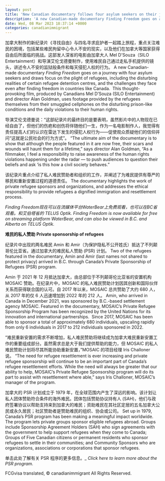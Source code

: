 ```yaml
---
layout: post
title: 'New Canadian documentary follows four asylum seekers on their journeys'
description: 'A new Canadian-made documentary Finding Freedom goes on a journey with four asylum seekers and draws focus on the plight of refugees, including the disturbing realities of certain refugee detention centres, and the challenges they face even after finding freedom in countries like Canada.  This thought-provoking film, produced by Canadians Mel D’Souza (SILO Entertainment) and […]'
date: Wed, 08 Mar 2023 18:37:14 +0000
categories: canadianimmigrant
---
```


加拿大制作的新纪录片《寻找自由》与四名寻求庇护者一起踏上旅程，重点关注难民的困境，包括某些难民拘留中心令人不安的现实，以及他们在加拿大等国家获得自由后所面临的挑战。这部发人深省的电影由加拿大人 Mel D'Souza（SILO Entertainment）和导演艾伦戈德曼制作，使用难民自己通过走私手机提供的镜头，讲述令人不安的监狱般条件和每天侵犯人权的行为。	A new Canadian-made documentary _Finding Freedom_ goes on a journey with four asylum seekers and draws focus on the plight of refugees, including the disturbing realities of certain refugee detention centres, and the challenges they face even after finding freedom in countries like Canada.  This thought-provoking film, produced by Canadians Mel D’Souza (SILO Entertainment) and director Alan Goldman, uses footage provided by the refugees themselves from their smuggled cellphones on the disturbing prison-like conditions and the daily violations to their human rights.
	
导演艾伦戈德曼说：“这部纪录片的最终目的是要表明，虽然影片中的人物现在已经自由了，但他们的伤疤和创伤将伴随他们一生，作为一名电影制作人，我觉得有责任提高人们的认识在雷达下发生的侵犯人权行为——促使观众质疑他们的信仰并问“这就是公民社会的行为方式”。	“The ultimate aim of the documentary is to show that although the people featured in it are now free, their scars and wounds will haunt them for a lifetime,” says director Alan Goldman, “As a filmmaker, I feel a responsibility to raise awareness of the human rights violations happening under the radar — to push audiences to question their beliefs and ask ‘is this how a civil society behaves.”
	
该纪录片重点介绍了私人难民赞助者和组织的工作，并阐述了为难民提供有尊严的移民和重新安置过程的道德责任。	The documentary highlights the work of private refugee sponsors and organizations, and addresses the ethical responsibility to provide refugees a dignified immigration and resettlement process.
	
_Finding Freedom现在可以在流媒体平台WaterBear上免费观看，也可以在BC省观看。和艾伯塔省的 TELUS Optik._	_Finding Freedom is now available for free on streaming platform WaterBear, and can also be viewed in B.C. and Alberta on TELUS Optik._
	
**难民的私人赞助**	**Private sponsorship of refugees**
	
纪录片中出现的两名难民 Amin 和 Amir（为保护隐私不公开姓氏）抵达了不列颠哥伦比亚省。通过加拿大的难民私人赞助 (PSR) 计划。	Two of the refugees featured in the documentary, Amin and Amir (last names not shared to protect privacy) arrived in B.C. through Canada’s Private Sponsorship of Refugees (PSR) program.
	
Amin 于 2021 年 12 月抵达加拿大，由总部位于不列颠哥伦比亚省的安置机构 MOSAIC 赞助。在纪录片中，MOSAIC 的私人难民赞助计划因其创新和国际伙伴关系而获得联合国的认可。自 2017 年以来，MOSAIC 总共赞助了大约 680 人，从 2017 年的仅 6 人迅速增加到 2022 年的 212 人。	Amin, who arrived in Canada in December 2021, was sponsored by B.C.-based settlement agency MOSAIC. Featured in the documentary, MOSAIC’s Private Refugee Sponsorship Program has been recognized by the United Nations for its innovation and international partnerships.  Since 2017, MOSAIC has been able to sponsor a total of approximately 680 individuals, upscaling rapidly from only 6 individuals in 2017 to 212 individuals sponsored in 2022.
	
“难民重新安置的需求不断增加，私人难民赞助将继续成为加拿大难民重新安置工作的重要组成部分。虽然需求总是大于我们提供帮助的能力，但 MOSAIC 的私人难民赞助计划将尽其所能协助重新安置，”MOSAIC 的项目经理 Iris Challoner 说。	“The need for refugee resettlement is ever increasing and private refugee sponsorship will continue to be an important part of Canada’s refugee resettlement efforts. While the need will always be greater that our ability to help, MOSAIC’s Private Refugee Sponsorship program will do its part to assist with resettlement where able,” says Iris Challoner, MOSAIC’s manager of the program.
	
加拿大的 PSR 计划成立于 1979 年，在全球范围内产生了深远的影响。该计划让私人团体赞助符合条件的海外难民。团体包括赞助协议持有人 (SAH)，他们与政府签署协议以帮助支持来到加拿大的难民；资助难民在其社区定居的五名加拿大公民或永久居民；社区赞助者是赞助难民的组织、协会或公司。	Set up in 1979, Canada’s PSR program has been making a meaningful impact worldwide. The program lets private groups sponsor eligible refugees abroad. Groups include Sponsorship Agreement Holders (SAH) who sign agreements with the government to help support refugees when they come to Canada; Groups of Five Canadian citizens or permanent residents who sponsor refugees to settle in their communities; and Community Sponsors who are organizations, associations or corporations that sponsor refugees.
	
单击此处了解有关 PSR 程序的更多信息。_	_Click here to learn more about the PSR program._

FCGvisa translated, © canadianimmigrant All Rights Reserved.
